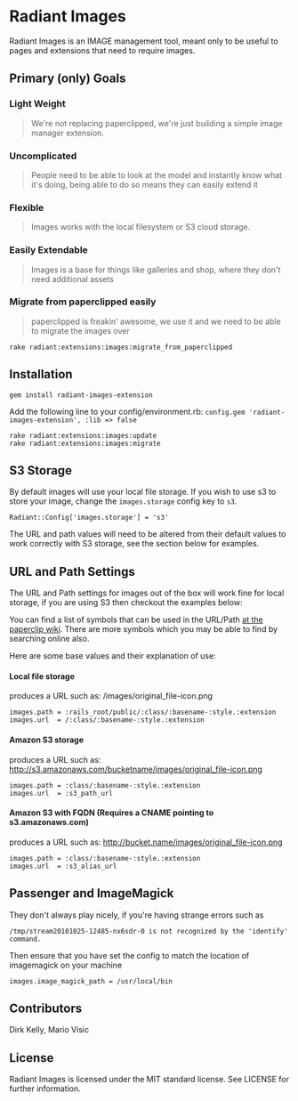 # Radiant Images

Radiant Images is an IMAGE management tool, meant only to be useful to pages and extensions that need to require images.

## Primary (only) Goals

### Light Weight

> We're not replacing paperclipped, we're just building a simple image manager extension.

### Uncomplicated

> People need to be able to look at the model and instantly know what it's doing, being able to do so means they can easily extend it

### Flexible

> Images works with the local filesystem or S3 cloud storage.

### Easily Extendable

> Images is a base for things like galleries and shop, where they don't need additional assets

### Migrate from paperclipped easily

> paperclipped is freakin' awesome, we use it and we need to be able to migrate the images over

    rake radiant:extensions:images:migrate_from_paperclipped

## Installation

    gem install radiant-images-extension
    
Add the following line to your config/environment.rb: 
`config.gem 'radiant-images-extension', :lib => false`
    
    rake radiant:extensions:images:update
    rake radiant:extensions:images:migrate

## S3 Storage

By default images will use your local file storage. If you wish to use s3 to store your image, change the `images.storage` config key to `s3`.

    Radiant::Config['images.storage'] = 's3'

The URL and path values will need to be altered from their default values to work correctly with S3 storage, see the section below for examples.

## URL and Path Settings

The URL and Path settings for images out of the box will work fine for local storage, if you are using S3 then checkout the examples below:

You can find a list of symbols that can be used in the URL/Path [at the paperclip wiki](http://github.com/thoughtbot/paperclip/wiki/interpolations). There are more symbols which you may be able to find by searching online also.

Here are some base values and their explanation of use:

#### Local file storage

produces a URL such as: /images/original_file-icon.png

    images.path = :rails_root/public/:class/:basename-:style.:extension
    images.url  = /:class/:basename-:style.:extension

#### Amazon S3 storage

produces a URL such as: http://s3.amazonaws.com/bucketname/images/original_file-icon.png

    images.path = :class/:basename-:style.:extension
    images.url  = :s3_path_url

#### Amazon S3 with FQDN (Requires a CNAME pointing to s3.amazonaws.com)

produces a URL such as: http://bucket.name/images/original_file-icon.png

    images.path = :class/:basename-:style.:extension
    images.url  = :s3_alias_url

## Passenger and ImageMagick

They don't always play nicely, if you're having strange errors such as

    /tmp/stream20101025-12485-nx6sdr-0 is not recognized by the 'identify' command.
     
Then ensure that you have set the config to match the location of imagemagick on your machine

    images.image_magick_path = /usr/local/bin

## Contributors

Dirk Kelly, Mario Visic

## License

Radiant Images is licensed under the MIT standard license. See LICENSE for further information.